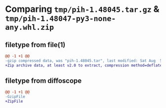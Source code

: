 # Comparing `tmp/pih-1.48045.tar.gz` & `tmp/pih-1.48047-py3-none-any.whl.zip`

## filetype from file(1)

```diff
@@ -1 +1 @@
-gzip compressed data, was "pih-1.48045.tar", last modified: Sat Aug  5 15:16:24 2023, max compression
+Zip archive data, at least v2.0 to extract, compression method=deflate
```

## filetype from diffoscope

```diff
@@ -1 +1 @@
-GzipFile
+ZipFile
```

